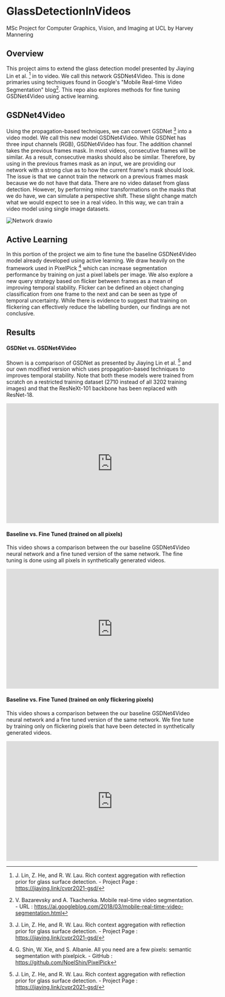 # GlassDetectionInVideos

MSc Project for Computer Graphics, Vision, and Imaging at UCL by Harvey Mannering

## Overview

This project aims to extend the glass detection model presented by Jiaying Lin et al. [^1] in to video.  We call this network GSDNet4Video.  This is done primaries using techniques found in Google's "Mobile Real-time Video Segmentation" blog[^2].  This repo also explores methods for fine tuning GSDNet4Video using active learning.  

## GSDNet4Video

Using the propagation-based techniques, we can convert GSDNet [^1] into a video model.  We call this new model GSDNet4Video.  While GSDNet has three input channels (RGB), GSDNet4Video has four.  The addition channel takes the previous frames mask.  In most videos, consecutive frames will be similar.  As a result, consecutive masks should also be similar.  Therefore, by using in the previous frames mask as an input, we are providing our network with a strong clue as to how the current frame's mask should look.  The issue is that we cannot train the network on a previous frames mask because we do not have that data.  There are no video dataset from glass detection.  However, by performing minor transformations on the masks that we do have, we can simulate a perspective shift. These slight change match what we would expect to see in a real video.  In this way, we can train a video model using single image datasets.

![Network drawio](https://user-images.githubusercontent.com/60523103/188334935-03532005-bb17-49d4-8309-1119bc8af6fd.png)

## Active Learning
In this portion of the project we aim to fine tune the baseline GSDNet4Video model already developed using active learning.  We draw heavily on the framework used in PixelPick [^3] which can increase segmentation performance by training on just a pixel labels per image.  We also explore a new query strategy based on flicker between frames as a mean of improving temporal stability.  Flicker can be defined an object changing classification from one frame to the next and can be seen as type of temporal uncertainty.  While there is evidence to suggest that training on flickering can effectively reduce the labelling burden, our findings are not conclusive. 

## Results

#### GSDNet vs. GSDNet4Video

Shown is a comparison of GSDNet as presented by Jiaying Lin et al. [^1] and our own modified version which uses propagation-based techniques to improves temporal stability.  Note that both these models were trained from scratch on a restricted training dataset (2710 instead of all  3202 training images) and that the ResNeXt-101 backbone has been replaced with ResNet-18.

<iframe width="560" height="315" src="https://www.youtube.com/embed/SYh0NOeJ81w" title="YouTube video player" frameborder="0" allow="accelerometer; autoplay; clipboard-write; encrypted-media; gyroscope; picture-in-picture" allowfullscreen></iframe>

#### Baseline vs. Fine Tuned (trained on all pixels)

This video shows a comparison between the our baseline GSDNet4Video neural network and a fine tuned version of the same network.   The fine tuning is done using all pixels in synthetically generated videos.

<iframe width="560" height="315" src="https://www.youtube.com/embed/ZS90ZS_6w4M" title="YouTube video player" frameborder="0" allow="accelerometer; autoplay; clipboard-write; encrypted-media; gyroscope; picture-in-picture" allowfullscreen></iframe>

#### Baseline vs. Fine Tuned (trained on only flickering pixels)

This video shows a comparison between the our baseline GSDNet4Video neural network and a fine tuned version of the same network.   We fine tune by training only on flickering pixels that have been detected in synthetically generated videos.

<iframe width="560" height="315" src="https://www.youtube.com/embed/I7SNgZywqvA" title="YouTube video player" frameborder="0" allow="accelerometer; autoplay; clipboard-write; encrypted-media; gyroscope; picture-in-picture" allowfullscreen></iframe>




[^1]: J. Lin, Z. He, and R. W. Lau. Rich context aggregation with reflection prior for glass surface detection. - Project Page : https://jiaying.link/cvpr2021-gsd/
[^2]: V. Bazarevsky and A. Tkachenka. Mobile real-time video segmentation. - URL : https://ai.googleblog.com/2018/03/mobile-real-time-video-segmentation.html
[^3]: G. Shin, W. Xie, and S. Albanie. All you need are a few pixels: semantic segmentation with pixelpick. - GitHub : https://github.com/NoelShin/PixelPick
